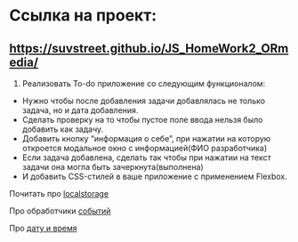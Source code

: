 # **Ссылка на проект:**

## https://suvstreet.github.io/JS_HomeWork2_ORmedia/

1. Реализовать To-do приложение со следующим функционалом:

 - Нужно чтобы после добавления задачи добавлялась не только задача, но и дата добавления.
 - Сделать проверку на то чтобы пустое поле ввода нельзя было добавить как задачу.
 - Добавить кнопку “информация о себе”, при нажатии на которую откроется модальное окно с информацией(ФИО разработчика)
 - Если задача добавлена, сделать так чтобы при нажатии на текст задачи она могла быть зачеркнута(выполнена)
 - И добавить CSS-стилей в ваше приложение c применением Flexbox.

Почитать про [localstorage](https://learn.javascript.ru/localstorage)

Про обработчики [событий](https://learn.javascript.ru/introduction-browser-events#spryatat-sebya)

Про [дату и время](https://learn.javascript.ru/date)
